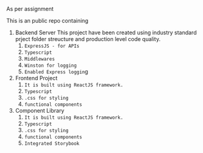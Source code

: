 As per assignment

This is an public repo containing 

1. Backend Server
    This project have been created using industry standard prject folder streucture 
    and production level code quality.
    1. `ExpressJS - for APIs`
    2. `Typescript`
    3. `Middlewares`
    4. `Winston for logging`
    5. `Enabled Express loggin`g
2. Frontend Project
    1. `It is built using ReactJS framework.`
    2. `Typescript`
    3. `.css for styling`
    4. `functional components`
3. Component Library
    1. `It is built using ReactJS framework.`
    2. `Typescript`
    3. `.css for styling`
    4. `functional components`
    5. `Integrated Storybook`
